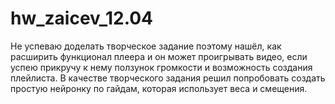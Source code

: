 # hw_zaicev_12.04
Не успеваю доделать творческое задание поэтому нашёл, как расширить функционал плеера и он может проигрывать видео, если успею прикручу к нему ползунок громкости и возможность создания плейлиста.
В качестве творческого задания решил попробовать создать простую нейронку по гайдам, которая использует веса и смещения.
